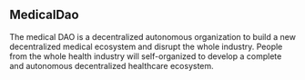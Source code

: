 ## MedicalDao

The medical DAO is a decentralized autonomous organization to build a new decentralized medical ecosystem and disrupt the whole industry. People from the whole health industry will self-organized to develop a complete and autonomous decentralized healthcare ecosystem.

